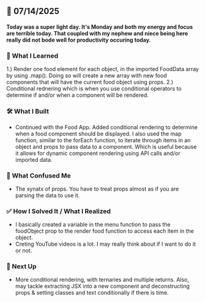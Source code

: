 ## 📅 07/14/2025

#### Today was a super light day. It's Monday and both my energy and focus are terrible today. That coupled with my nephew and niece being here really did not bode well for productivity occuring today.

### 🧠 What I Learned
1.) Render one food element for each object, in the imported FoodData array by using .map().
Doing so will create a new array with new food components that will have the current food object using props.
2.) Conditional rednering which is when you use conditional operators to determine if and/or when a component will be rendered.

### 🛠️ What I Built
- Continued with the Food App. Added conditional rendering to determine when a food component should be displayed. 
I also used the map function, similar to the forEach function, to iterate through items in an object and props to pass data to a component. 
Which is useful because it allows for dynamic component rendering using API calls and/or imported data.

### 🧨 What Confused Me
- The synatx of props. You have to treat props almost as if you are parsing the data to use it.

### ✅ How I Solved It / What I Realized
- I basically created a variable in the menu function to pass the foodObject prop to the render food function to access each item in the object.
- Creting YouTube videos is a lot. I may really think about if I want to do it or not.

### 📌 Next Up
- More conditional rendering, with ternaries and multiple returns. Also, may tackle extracting JSX into a new component and
deconstructing props & setting classes and text conditionally if there is time.
